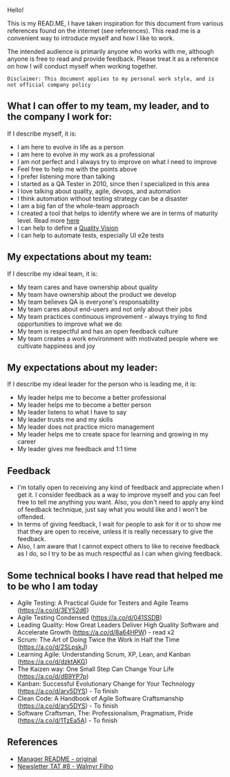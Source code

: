 Hello!

This is my READ.ME, I have taken inspiration for this document from various references found on the internet (see references). This read me is a convenient way to introduce myself and how I like to work.

The intended audience is primarily anyone who works with me, although anyone is free to read and provide feedback. Please treat it as a reference on how I will conduct myself when working together.

`Disclaimer: This document applies to my personal work style, and is not official company policy`

## What I can offer to my team, my leader, and to the company I work for:

If I describe myself, it is:

- I am here to evolve in life as a person
- I am here to evolve in my work as a professional
- I am not perfect and I always try to improve on what I need to improve
- Feel free to help me with the points above
- I prefer listening more than talking
- I started as a QA Tester in 2010, since then I specialized in this area
- I love talking about quality, agile, devops, and automation
- I think automation without testing strategy can be a disaster
- I am a big fan of the whole-team approach
- I created a tool that helps to identify where we are in terms of maturity level. Read more [here](./MaturityModel.pdf)
- I can help to define a [Quality Vision](http://web.archive.org/web/20220502072012/https://www.square-enix-montreal.com/en/how-we-defined-the-quality-vision-of-our-central-services/)
- I can help to automate tests, especially UI e2e tests


## My expectations about my team:

If I describe my ideal team, it is:

- My team cares and have ownership about quality
- My team have ownership about the product we develop
- My team believes QA is everyone's responsability
- My team cares about end-users and not only about their jobs
- My team practices continuous improvement - always trying to find opportunities to improve what we do
- My team is respectful and has an open feedback culture
- My team creates a work environment with motivated people where we cultivate happiness and joy

## My expectations about my leader:

If I describe my ideal leader for the person who is leading me, it is:

- My leader helps me to become a better professional
- My leader helps me to become a better person
- My leader listens to what I have to say
- My leader trusts me and my skills
- My leader does not practice micro management
- My leader helps me to create space for learning and growing in my career
- My leader gives me feedback and 1:1 time

## Feedback

- I'm totally open to receiving any kind of feedback and appreciate when I get it. I consider feedback as a way to improve myself and you can feel free to tell me anything you want. Also, you don't need to apply any kind of feedback technique, just say what you would like and I won't be offended.
- In terms of giving feedback, I wait for people to ask for it or to show me that they are open to receive, unless it is really necessary to give the feedback.
- Also, I am aware that I cannot expect others to like to receive feedback as I do, so I try to be as much respectful as I can when giving feedback.

## Some technical books I have read that helped me to be who I am today

- Agile Testing: A Practical Guide for Testers and Agile Teams (https://a.co/d/3EY52d6)
- Agile Testing Condensed (https://a.co/d/041SSDB)
- Leading Quality: How Great Leaders Deliver High Quality Software and Accelerate Growth (https://a.co/d/8a64HPW) - read x2
- Scrum: The Art of Doing Twice the Work in Half the Time (https://a.co/d/2SLpskJ)
- Learning Agile: Understanding Scrum, XP, Lean, and Kanban (https://a.co/d/dzktAKG)
- The Kaizen way: One Small Step Can Change Your Life (https://a.co/d/dB9YP7p)
- Kanban: Successful Evolutionary Change for Your Technology (https://a.co/d/arv5DYS) - To finish
- Clean Code: A Handbook of Agile Software Craftsmanship (https://a.co/d/arv5DYS) - To finish
- Software Craftsman, The: Professionalism, Pragmatism, Pride (https://a.co/d/1TzEa5A) - To finish

## References

- [Manager README - original](https://matthewnewkirk.com/2017/09/20/share-your-manager-readme/)
- [Newsletter TAT #8 - Walmyr Filho](https://us12.campaign-archive.com/?u=d5183a363a076b0cbb3666893&id=00d01907e3)
